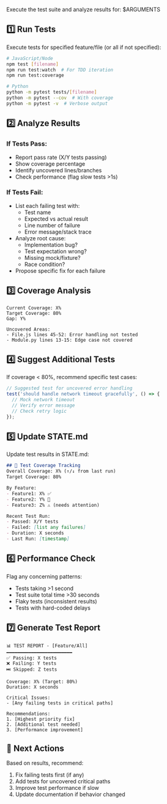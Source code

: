 Execute the test suite and analyze results for: $ARGUMENTS

## 1️⃣ Run Tests
Execute tests for specified feature/file (or all if not specified):

```bash
# JavaScript/Node
npm test [filename]
npm run test:watch  # For TDD iteration
npm run test:coverage

# Python
python -m pytest tests/[filename]
python -m pytest --cov  # With coverage
python -m pytest -v  # Verbose output
```

## 2️⃣ Analyze Results

### If Tests Pass:
- Report pass rate (X/Y tests passing)
- Show coverage percentage
- Identify uncovered lines/branches
- Check performance (flag slow tests >1s)

### If Tests Fail:
- List each failing test with:
  - Test name
  - Expected vs actual result
  - Line number of failure
  - Error message/stack trace
- Analyze root cause:
  - Implementation bug?
  - Test expectation wrong?
  - Missing mock/fixture?
  - Race condition?
- Propose specific fix for each failure

## 3️⃣ Coverage Analysis
```
Current Coverage: X%
Target Coverage: 80%
Gap: Y%

Uncovered Areas:
- File.js lines 45-52: Error handling not tested
- Module.py lines 13-15: Edge case not covered
```

## 4️⃣ Suggest Additional Tests
If coverage < 80%, recommend specific test cases:

```javascript
// Suggested test for uncovered error handling
test('should handle network timeout gracefully', () => {
  // Mock network timeout
  // Verify error message
  // Check retry logic
});
```

## 5️⃣ Update STATE.md
Update test results in STATE.md:

```markdown
## 🧪 Test Coverage Tracking
Overall Coverage: X% (↑/↓ from last run)
Target Coverage: 80%

By Feature:
- Feature1: X% ✅
- Feature2: Y% 🔄
- Feature3: Z% ⚠️ (needs attention)

Recent Test Run:
- Passed: X/Y tests
- Failed: [list any failures]
- Duration: X seconds
- Last Run: [timestamp]
```

## 6️⃣ Performance Check
Flag any concerning patterns:
- Tests taking >1 second
- Test suite total time >30 seconds
- Flaky tests (inconsistent results)
- Tests with hard-coded delays

## 7️⃣ Generate Test Report
```
📊 TEST REPORT - [Feature/All]
━━━━━━━━━━━━━━━━━━━━━━━━
✅ Passing: X tests
❌ Failing: Y tests
⏭️ Skipped: Z tests

Coverage: X% (Target: 80%)
Duration: X seconds

Critical Issues:
- [Any failing tests in critical paths]

Recommendations:
1. [Highest priority fix]
2. [Additional test needed]
3. [Performance improvement]
```

## 🎯 Next Actions
Based on results, recommend:
1. Fix failing tests first (if any)
2. Add tests for uncovered critical paths
3. Improve test performance if slow
4. Update documentation if behavior changed
